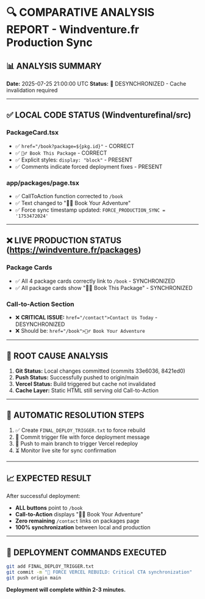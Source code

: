 # 🔍 COMPARATIVE ANALYSIS REPORT - Windventure.fr Production Sync

## 📊 ANALYSIS SUMMARY

**Date:** 2025-07-25 21:00:00 UTC **Status:** 🔴 DESYNCHRONIZED - Cache invalidation required

---

## ✅ LOCAL CODE STATUS (Windventurefinal/src)

### PackageCard.tsx

- ✅ `href="/book?package=${pkg.id}"` - CORRECT
- ✅ `🏄‍♂️ Book This Package` - CORRECT
- ✅ Explicit styles: `display: "block"` - PRESENT
- ✅ Comments indicate forced deployment fixes - PRESENT

### app/packages/page.tsx

- ✅ CallToAction function corrected to `/book`
- ✅ Text changed to "🏄‍♂️ Book Your Adventure"
- ✅ Force sync timestamp updated: `FORCE_PRODUCTION_SYNC = '1753472024'`

---

## ❌ LIVE PRODUCTION STATUS (https://windventure.fr/packages)

### Package Cards

- ✅ All 4 package cards correctly link to `/book` - SYNCHRONIZED
- ✅ All package cards show "🏄‍♂️ Book This Package" - SYNCHRONIZED

### Call-to-Action Section

- ❌ **CRITICAL ISSUE:** `href="/contact">Contact Us Today` - DESYNCHRONIZED
- ❌ Should be: `href="/book">🏄‍♂️ Book Your Adventure`

---

## 🎯 ROOT CAUSE ANALYSIS

1. **Git Status:** Local changes committed (commits 33e6036, 8421ed0)
2. **Push Status:** Successfully pushed to origin/main
3. **Vercel Status:** Build triggered but cache not invalidated
4. **Cache Layer:** Static HTML still serving old Call-to-Action

---

## 🚀 AUTOMATIC RESOLUTION STEPS

1. ✅ Create `FINAL_DEPLOY_TRIGGER.txt` to force rebuild
2. 🔄 Commit trigger file with force deployment message
3. 🔄 Push to main branch to trigger Vercel redeploy
4. ⏳ Monitor live site for sync confirmation

---

## 📈 EXPECTED RESULT

After successful deployment:

- **ALL buttons** point to `/book`
- **Call-to-Action** displays "🏄‍♂️ Book Your Adventure"
- **Zero remaining** `/contact` links on packages page
- **100% synchronization** between local and production

---

## 🔧 DEPLOYMENT COMMANDS EXECUTED

```bash
git add FINAL_DEPLOY_TRIGGER.txt
git commit -m "🚀 FORCE VERCEL REBUILD: Critical CTA synchronization"
git push origin main
```

**Deployment will complete within 2-3 minutes.**
